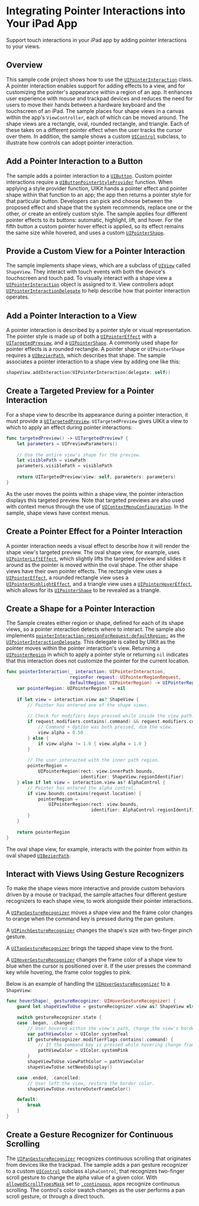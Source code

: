 # Integrating Pointer Interactions into Your iPad App

Support touch interactions in your iPad app by adding pointer interactions to your views.

## Overview

This sample code project shows how to use the [`UIPointerInteraction`](https://developer.apple.com/documentation/uikit/uipointerinteraction) class. A pointer interaction enables support for adding effects to a view, and for customizing the pointer's appearance within a region of an app. It enhances user experience with mouse and trackpad devices and reduces the need for users to move their hands between a hardware keyboard and the touchscreen of an iPad. The sample places four shape views in a canvas within the app's `ViewController`, each of which can be moved around. The shape views are a rectangle, oval, rounded rectangle, and triangle. Each of these takes on a different pointer effect when the user tracks the cursor over them. In addition, the sample shows a custom [`UIControl`](https://developer.apple.com/documentation/uikit/uicontrol) subclass, to illustrate how controls can adopt pointer interaction.

## Add a Pointer Interaction to a Button

The sample adds a pointer interaction to a [`UIButton`](https://developer.apple.com/documentation/uikit/uibutton). Custom pointer interactions require a [`UIButtonPointerStyleProvider`](https://developer.apple.com/documentation/uikit/uibuttonpointerstyleprovider) function. When applying a style provider function, UIKit hands a pointer effect and pointer shape within that function to an app; the app then returns a pointer style for that particular button. Developers can pick and choose between the proposed effect and shape that the system recommends, replace one or the other, or create an entirely custom style. The sample applies four different pointer effects to its buttons: automatic, highlight, lift, and hover. For the fifth button a custom pointer hover effect is applied, so its effect remains the same size while hovered, and uses a custom [`UIPointerShape`](https://developer.apple.com/documentation/uikit/uipointershape).

## Provide a Custom View for a Pointer Interaction

The sample implements shape views, which are a subclass of [`UIView`](https://developer.apple.com/documentation/uikit/uiview) called `ShapeView`. They interact with touch events with both the device's touchscreen and touch pad. To visually interact with a shape view a [`UIPointerInteraction`](https://developer.apple.com/documentation/uikit/uipointerinteraction) object is assigned to it. View controllers adopt [`UIPointerInteractionDelegate`](https://developer.apple.com/documentation/uikit/uipointerinteractiondelegate) to help describe how that pointer interaction operates.

## Add a Pointer Interaction to a View

A pointer interaction is described by a pointer style or visual representation. The pointer style is made up of both a [`UIPointerEffect`](https://developer.apple.com/documentation/uikit/uipointereffect) with a [`UITargetedPreview`](https://developer.apple.com/documentation/uikit/uitargetedpreview), and a [`UIPointerShape`](https://developer.apple.com/documentation/uikit/uipointershape). A commonly used shape for pointer effects is a rounded rectangle. A pointer shape or `UIPointerShape` requires a [`UIBezierPath`](https://developer.apple.com/documentation/uikit/uibezierpath), which describes that shape. The sample associates a pointer interaction to a shape view by adding one like this:

``` swift
shapeView.addInteraction(UIPointerInteraction(delegate: self))
```

## Create a Targeted Preview for a Pointer Interaction

For a shape view to describe its appearance during a pointer interaction, it must provide a [`UITargetedPreview`](https://developer.apple.com/documentation/uikit/uitargetedpreview). `UITargetedPreview` gives UIKit a view to which to apply an effect during pointer interactions:

``` swift
func targetedPreview() -> UITargetedPreview? {
    let parameters = UIPreviewParameters()
    
    // Use the entire view's shape for the preview.
    let visiblePath = viewPath
    parameters.visiblePath = visiblePath
    
    return UITargetedPreview(view: self, parameters: parameters)
}
```

As the user moves the points within a shape view, the pointer interaction displays this targeted preview. Note that targeted previews are also used with context menus through the use of [`UIContextMenuConfiguration`](https://developer.apple.com/documentation/uikit/uicontextmenuconfiguration). In the sample, shape views have context menus.

## Create a Pointer Effect for a Pointer Interaction

A pointer interaction needs a visual effect to describe how it will render the shape view's targeted preview. The oval shape view, for example, uses [`UIPointerLiftEffect`](https://developer.apple.com/documentation/uikit/uipointerlifteffect), which slightly lifts the targeted preview and slides it around as the pointer is moved within the oval shape. The other shape views have their own pointer effects. The rectangle view uses a [`UIPointerEffect`](https://developer.apple.com/documentation/uikit/uipointereffect), a rounded rectangle view uses a [`UIPointerHighlightEffect`](https://developer.apple.com/documentation/uikit/uipointerhighlighteffect), and a triangle view uses a [`UIPointerHoverEffect`](https://developer.apple.com/documentation/uikit/uipointerhovereffect), which allows for its [`UIPointerShape`](https://developer.apple.com/documentation/uikit/uipointershape) to be revealed as a triangle.

## Create a Shape for a Pointer Interaction

The Sample creates either region or shape, defined for each of its shape views, so a pointer interaction detects where to interact. The sample also implements [`pointerInteraction:regionForRequest:defaultRegion:`](https://developer.apple.com/documentation/uikit/uipointerinteractiondelegate/3538995-pointerinteraction) as the [`UIPointerInteractionDelegate`](https://developer.apple.com/documentation/uikit/uipointerinteractiondelegate). This delegate is called by UIKit as the pointer moves within the pointer interaction's view. Returning a [`UIPointerRegion`](https://developer.apple.com/documentation/uikit/uipointerregion) in which to apply a pointer style or returning `nil` indicates that this interaction does not customize the pointer for the current location.

``` swift
func pointerInteraction(_ interaction: UIPointerInteraction,
                        regionFor request: UIPointerRegionRequest,
                        defaultRegion: UIPointerRegion) -> UIPointerRegion? {
    var pointerRegion: UIPointerRegion? = nil
    
    if let view = interaction.view as? ShapeView {
        // Pointer has entered one of the shape views.
 
        // Check for modifiers keys pressed while inside the view path.
        if request.modifiers.contains(.command) && request.modifiers.contains(.alternate) {
            // Command + Option was both pressed, dim the view.
            view.alpha = 0.50
        } else {
            if view.alpha != 1.0 { view.alpha = 1.0 }
        }
        
        // The user interacted with the inner path region.
        pointerRegion =
            UIPointerRegion(rect: view.innerPath.bounds,
                            identifier: ShapeView.regionIdentifier)
    } else if let view = interaction.view as? AlphaControl {
        // Pointer has entered the alpha control.
        if view.bounds.contains(request.location) {
            pointerRegion =
                UIPointerRegion(rect: view.bounds,
                                identifier: AlphaControl.regionIdentifier)
        }
    }
  
    return pointerRegion
}
```

The oval shape view, for example, interacts with the pointer from within its oval shaped [`UIBezierPath`](https://developer.apple.com/documentation/uikit/uibezierpath).

## Interact with Views Using Gesture Recognizers

To make the shape views more interactive and provide custom behaviors driven by a mouse or trackpad, the sample attaches four different gesture recognizers to each shape view, to work alongside their pointer interactions.

A [`UIPanGestureRecognizer`](https://developer.apple.com/documentation/uikit/uipangesturerecognizer) moves a shape view and the frame color changes to orange when the command key is pressed during the pan gesture.

A [`UIPinchGestureRecognizer`](https://developer.apple.com/documentation/uikit/uipinchgesturerecognizer) changes the shape's size with two-finger pinch gesture.

A [`UITapGestureRecognizer`](https://developer.apple.com/documentation/uikit/uitapgesturerecognizer) brings the tapped shape view to the front.

A [`UIHoverGestureRecognizer`](https://developer.apple.com/documentation/uikit/uihovergesturerecognizer) changes the frame color of a shape view to blue when the cursor is positioned over it. If the user presses the command key while hovering, the frame color toggles to pink.

Below is an example of handling the [`UIHoverGestureRecognizer`](https://developer.apple.com/documentation/uikit/uihovergesturerecognizer) to a `ShapeView`:

``` swift
func hoverShape(_ gestureRecognizer: UIHoverGestureRecognizer) {
    guard let shapeViewToUse = gestureRecognizer.view as? ShapeView else { return }

    switch gestureRecognizer.state {
    case .began, .changed:
        // User hovered within the view's path, change the view's border color.
        var pathViewColor = UIColor.systemTeal
        if gestureRecognizer.modifierFlags.contains(.command) {
            // If the command key is pressed while hovering change frame color to pink.
            pathViewColor = UIColor.systemPink
        }
        shapeViewToUse.viewPathColor = pathViewColor
        shapeViewToUse.setNeedsDisplay()

    case .ended, .cancelled:
        // User left the view, restore the border color.
        shapeViewToUse.restoreOuterFrameColor()

    default:
        break
    }
}
```

## Create a Gesture Recognizer for Continuous Scrolling

The [`UIPanGestureRecognizer`](https://developer.apple.com/documentation/uikit/uipangesturerecognizer) recognizes continuous scrolling that originates from devices like the trackpad. The sample adds a pan gesture recognizer to a custom [`UIControl`](https://developer.apple.com/documentation/uikit/uicontrol) subclass `AlphaControl`, that recognizes two-finger scroll gesture to change the alpha value of a given color. With [`allowedScrollTypesMask`](https://developer.apple.com/documentation/uikit/uipangesturerecognizer/3538978-allowedscrolltypesmask) set to [`.continuous`](https://developer.apple.com/documentation/uikit/uiscrolltypemask/3538984-continuous), apps recognize continuous scrolling. The control's color swatch changes as the user performs a pan scroll gesture, or through a direct touch.
